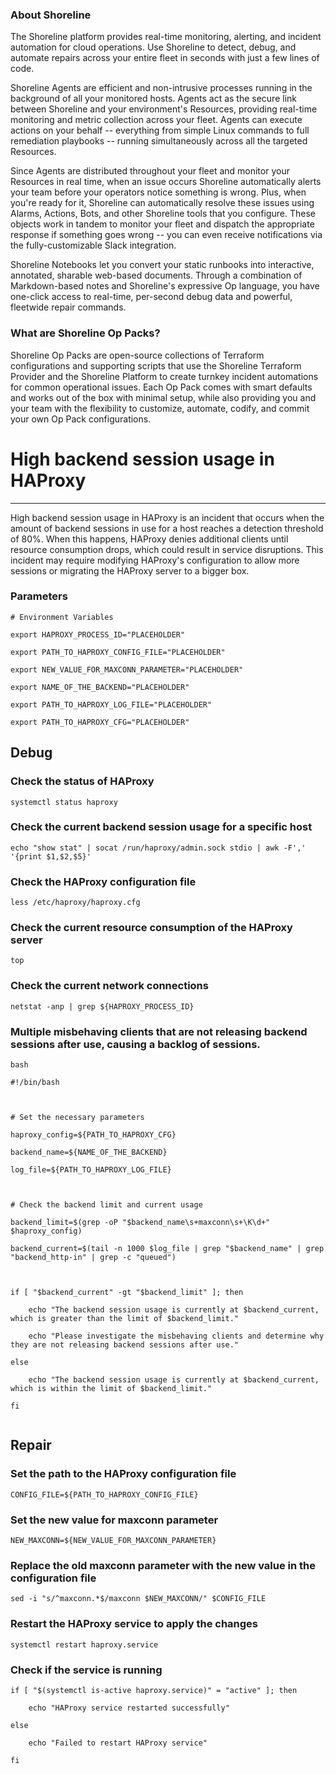 
### About Shoreline
The Shoreline platform provides real-time monitoring, alerting, and incident automation for cloud operations. Use Shoreline to detect, debug, and automate repairs across your entire fleet in seconds with just a few lines of code.

Shoreline Agents are efficient and non-intrusive processes running in the background of all your monitored hosts. Agents act as the secure link between Shoreline and your environment's Resources, providing real-time monitoring and metric collection across your fleet. Agents can execute actions on your behalf -- everything from simple Linux commands to full remediation playbooks -- running simultaneously across all the targeted Resources.

Since Agents are distributed throughout your fleet and monitor your Resources in real time, when an issue occurs Shoreline automatically alerts your team before your operators notice something is wrong. Plus, when you're ready for it, Shoreline can automatically resolve these issues using Alarms, Actions, Bots, and other Shoreline tools that you configure. These objects work in tandem to monitor your fleet and dispatch the appropriate response if something goes wrong -- you can even receive notifications via the fully-customizable Slack integration.

Shoreline Notebooks let you convert your static runbooks into interactive, annotated, sharable web-based documents. Through a combination of Markdown-based notes and Shoreline's expressive Op language, you have one-click access to real-time, per-second debug data and powerful, fleetwide repair commands.

### What are Shoreline Op Packs?
Shoreline Op Packs are open-source collections of Terraform configurations and supporting scripts that use the Shoreline Terraform Provider and the Shoreline Platform to create turnkey incident automations for common operational issues. Each Op Pack comes with smart defaults and works out of the box with minimal setup, while also providing you and your team with the flexibility to customize, automate, codify, and commit your own Op Pack configurations.

# High backend session usage in HAProxy
---

High backend session usage in HAProxy is an incident that occurs when the amount of backend sessions in use for a host reaches a detection threshold of 80%. When this happens, HAProxy denies additional clients until resource consumption drops, which could result in service disruptions. This incident may require modifying HAProxy's configuration to allow more sessions or migrating the HAProxy server to a bigger box.

### Parameters
```shell
# Environment Variables

export HAPROXY_PROCESS_ID="PLACEHOLDER"

export PATH_TO_HAPROXY_CONFIG_FILE="PLACEHOLDER"

export NEW_VALUE_FOR_MAXCONN_PARAMETER="PLACEHOLDER"

export NAME_OF_THE_BACKEND="PLACEHOLDER"

export PATH_TO_HAPROXY_LOG_FILE="PLACEHOLDER"

export PATH_TO_HAPROXY_CFG="PLACEHOLDER"
```

## Debug

### Check the status of HAProxy
```shell
systemctl status haproxy
```

### Check the current backend session usage for a specific host
```shell
echo "show stat" | socat /run/haproxy/admin.sock stdio | awk -F',' '{print $1,$2,$5}'
```

### Check the HAProxy configuration file
```shell
less /etc/haproxy/haproxy.cfg
```

### Check the current resource consumption of the HAProxy server
```shell
top
```

### Check the current network connections
```shell
netstat -anp | grep ${HAPROXY_PROCESS_ID}
```

### Multiple misbehaving clients that are not releasing backend sessions after use, causing a backlog of sessions.
```shell
bash

#!/bin/bash



# Set the necessary parameters

haproxy_config=${PATH_TO_HAPROXY_CFG}

backend_name=${NAME_OF_THE_BACKEND}

log_file=${PATH_TO_HAPROXY_LOG_FILE}



# Check the backend limit and current usage

backend_limit=$(grep -oP "$backend_name\s+maxconn\s+\K\d+" $haproxy_config)

backend_current=$(tail -n 1000 $log_file | grep "$backend_name" | grep "backend_http-in" | grep -c "queued")



if [ "$backend_current" -gt "$backend_limit" ]; then

    echo "The backend session usage is currently at $backend_current, which is greater than the limit of $backend_limit."

    echo "Please investigate the misbehaving clients and determine why they are not releasing backend sessions after use."

else

    echo "The backend session usage is currently at $backend_current, which is within the limit of $backend_limit."

fi


```

## Repair

### Set the path to the HAProxy configuration file
```shell
CONFIG_FILE=${PATH_TO_HAPROXY_CONFIG_FILE}
```

### Set the new value for maxconn parameter
```shell
NEW_MAXCONN=${NEW_VALUE_FOR_MAXCONN_PARAMETER}
```

### Replace the old maxconn parameter with the new value in the configuration file
```shell
sed -i "s/^maxconn.*$/maxconn $NEW_MAXCONN/" $CONFIG_FILE
```

### Restart the HAProxy service to apply the changes
```shell
systemctl restart haproxy.service
```

### Check if the service is running
```shell
if [ "$(systemctl is-active haproxy.service)" = "active" ]; then

    echo "HAProxy service restarted successfully"

else

    echo "Failed to restart HAProxy service"

fi
```